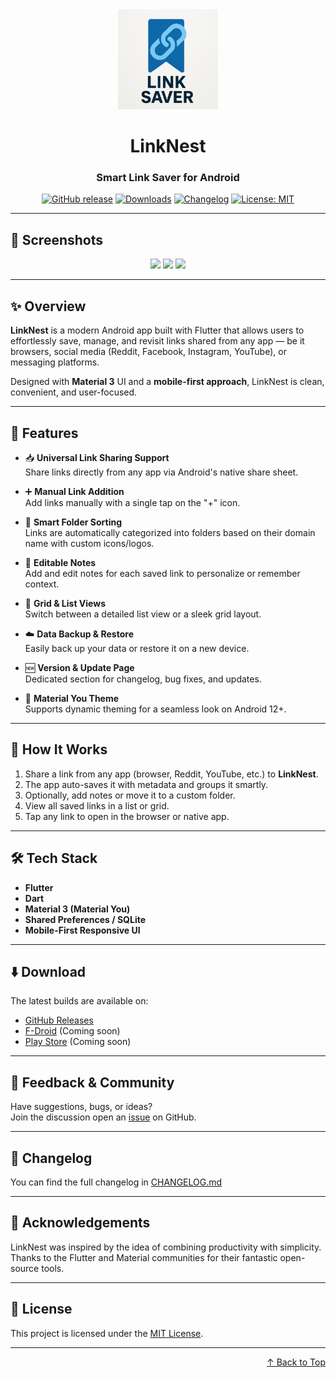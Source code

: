 <div align="center">

<img src="assets/logo.png" width="160" height="160" />

# LinkNest

### Smart Link Saver for Android

[![GitHub release](https://img.shields.io/github/v/release/DevSon1024e/LinkNest?label=Release&logo=github)](https://github.com/DevSon1024/LinkNest/releases/latest)
[![Downloads](https://img.shields.io/github/downloads/DevSon1024e/LinkNest/total?logo=github)](https://github.com/DevSon1024/LinkNest/releases)
[![Changelog](https://img.shields.io/badge/Changelog-Available-blue)](https://github.com/DevSon1024/LinkNest/blob/main/CHANGELOG.md)
[![License: MIT](https://img.shields.io/github/license/Devson1024/LinkNest)](LICENSE)

</div>

---

## 📱 Screenshots

<div align="center">
<img src="screenshots/1.jpg" width="30%" />
<img src="screenshots/2.jpg" width="30%" />
<img src="screenshots/3.jpg" width="30%" />
</div>

---

## ✨ Overview

**LinkNest** is a modern Android app built with Flutter that allows users to effortlessly save, manage, and revisit links shared from any app — be it browsers, social media (Reddit, Facebook, Instagram, YouTube), or messaging platforms.

Designed with **Material 3** UI and a **mobile-first approach**, LinkNest is clean, convenient, and user-focused.

---

## 🌟 Features

- 📥 **Universal Link Sharing Support**  
  Share links directly from any app via Android's native share sheet.

- ➕ **Manual Link Addition**  
  Add links manually with a single tap on the "+" icon.

- 🧠 **Smart Folder Sorting**  
  Links are automatically categorized into folders based on their domain name with custom icons/logos.

- 📝 **Editable Notes**  
  Add and edit notes for each saved link to personalize or remember context.

- 🔁 **Grid & List Views**  
  Switch between a detailed list view or a sleek grid layout.

- ☁️ **Data Backup & Restore**  
  Easily back up your data or restore it on a new device.

- 🆕 **Version & Update Page**  
  Dedicated section for changelog, bug fixes, and updates.

- 🎨 **Material You Theme**  
  Supports dynamic theming for a seamless look on Android 12+.

---

## 🧪 How It Works

1. Share a link from any app (browser, Reddit, YouTube, etc.) to **LinkNest**.
2. The app auto-saves it with metadata and groups it smartly.
3. Optionally, add notes or move it to a custom folder.
4. View all saved links in a list or grid.
5. Tap any link to open in the browser or native app.

---

## 🛠 Tech Stack

- **Flutter**
- **Dart**
- **Material 3 (Material You)**
- **Shared Preferences / SQLite**
- **Mobile-First Responsive UI**

---

## ⬇️ Download

The latest builds are available on:

- [GitHub Releases](https://github.com/DevSon1024/LinkNest/releases)
- [F-Droid](#) (Coming soon)
- [Play Store](#) (Coming soon)

---

## 💬 Feedback & Community

Have suggestions, bugs, or ideas?  
Join the discussion open an [issue](https://github.com/DevSon1024/LinkNest/issues) on GitHub.

---

## 📖 Changelog

You can find the full changelog in [CHANGELOG.md](https://github.com/DevSon1024/LinkNest/blob/main/CHANGELOG.md)

---

## 🙌 Acknowledgements

LinkNest was inspired by the idea of combining productivity with simplicity.  
Thanks to the Flutter and Material communities for their fantastic open-source tools.

---

## 📄 License

This project is licensed under the [MIT License](LICENSE).

---

<div align="right">

[↑ Back to Top](#linknest)

</div>
